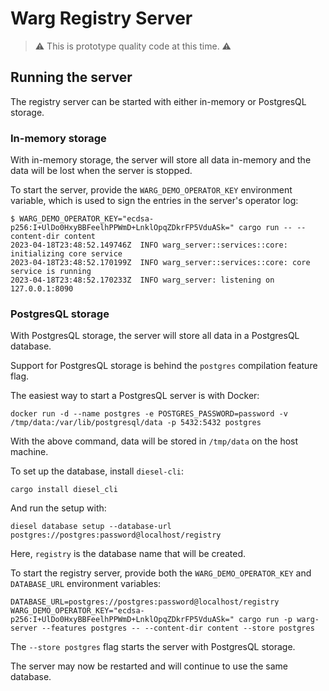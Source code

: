 # Warg Registry Server

> ⚠️ This is prototype quality code at this time. ⚠️

## Running the server

The registry server can be started with either in-memory or PostgresQL storage.

### In-memory storage

With in-memory storage, the server will store all data in-memory and the data 
will be lost when the server is stopped.

To start the server, provide the `WARG_DEMO_OPERATOR_KEY` environment variable, 
which is used to sign the entries in the server's operator log:

```console
$ WARG_DEMO_OPERATOR_KEY="ecdsa-p256:I+UlDo0HxyBBFeelhPPWmD+LnklOpqZDkrFP5VduASk=" cargo run -- --content-dir content
2023-04-18T23:48:52.149746Z  INFO warg_server::services::core: initializing core service
2023-04-18T23:48:52.170199Z  INFO warg_server::services::core: core service is running
2023-04-18T23:48:52.170233Z  INFO warg_server: listening on 127.0.0.1:8090
```

### PostgresQL storage

With PostgresQL storage, the server will store all data in a PostgresQL 
database. 

Support for PostgresQL storage is behind the `postgres` compilation feature 
flag.

The easiest way to start a PostgresQL server is with Docker:

```console
docker run -d --name postgres -e POSTGRES_PASSWORD=password -v /tmp/data:/var/lib/postgresql/data -p 5432:5432 postgres
```

With the above command, data will be stored in `/tmp/data` on the host machine.

To set up the database, install `diesel-cli`:

```console
cargo install diesel_cli
```

And run the setup with:

```console
diesel database setup --database-url postgres://postgres:password@localhost/registry
```

Here, `registry` is the database name that will be created.

To start the registry server, provide both the `WARG_DEMO_OPERATOR_KEY` and 
`DATABASE_URL` environment variables:

```console
DATABASE_URL=postgres://postgres:password@localhost/registry WARG_DEMO_OPERATOR_KEY="ecdsa-p256:I+UlDo0HxyBBFeelhPPWmD+LnklOpqZDkrFP5VduASk=" cargo run -p warg-server --features postgres -- --content-dir content --store postgres
```

The `--store postgres` flag starts the server with PostgresQL storage.

The server may now be restarted and will continue to use the same database.
